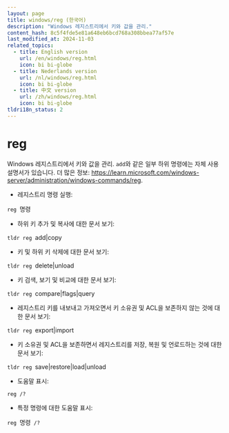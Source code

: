 ```yaml
---
layout: page
title: windows/reg (한국어)
description: "Windows 레지스트리에서 키와 값을 관리."
content_hash: 8c5f4fde5e81a648eb6bcd768a308bbea77af57e
last_modified_at: 2024-11-03
related_topics:
  - title: English version
    url: /en/windows/reg.html
    icon: bi bi-globe
  - title: Nederlands version
    url: /nl/windows/reg.html
    icon: bi bi-globe
  - title: 中文 version
    url: /zh/windows/reg.html
    icon: bi bi-globe
tldri18n_status: 2
---
```

# reg

Windows 레지스트리에서 키와 값을 관리.
`add`와 같은 일부 하위 명령에는 자체 사용 설명서가 있습니다.
더 많은 정보: <https://learn.microsoft.com/windows-server/administration/windows-commands/reg>.

- 레지스트리 명령 실행:

`reg `<span class="tldr-var badge badge-pill bg-dark-lm bg-white-dm text-white-lm text-dark-dm font-weight-bold">명령</span>

- 하위 키 추가 및 복사에 대한 문서 보기:

`tldr reg `<span class="tldr-var badge badge-pill bg-dark-lm bg-white-dm text-white-lm text-dark-dm font-weight-bold">add|copy</span>

- 키 및 하위 키 삭제에 대한 문서 보기:

`tldr reg `<span class="tldr-var badge badge-pill bg-dark-lm bg-white-dm text-white-lm text-dark-dm font-weight-bold">delete|unload</span>

- 키 검색, 보기 및 비교에 대한 문서 보기:

`tldr reg `<span class="tldr-var badge badge-pill bg-dark-lm bg-white-dm text-white-lm text-dark-dm font-weight-bold">compare|flags|query</span>

- 레지스트리 키를 내보내고 가져오면서 키 소유권 및 ACL을 보존하지 않는 것에 대한 문서 보기:

`tldr reg `<span class="tldr-var badge badge-pill bg-dark-lm bg-white-dm text-white-lm text-dark-dm font-weight-bold">export|import</span>

- 키 소유권 및 ACL을 보존하면서 레지스트리를 저장, 복원 및 언로드하는 것에 대한 문서 보기:

`tldr reg `<span class="tldr-var badge badge-pill bg-dark-lm bg-white-dm text-white-lm text-dark-dm font-weight-bold">save|restore|load|unload</span>

- 도움말 표시:

`reg /?`

- 특정 명령에 대한 도움말 표시:

`reg `<span class="tldr-var badge badge-pill bg-dark-lm bg-white-dm text-white-lm text-dark-dm font-weight-bold">명령</span>` /?`
